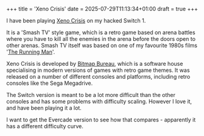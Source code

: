+++
title = 'Xeno Crisis'
date = 2025-07-29T11:13:34+01:00
draft = true
+++

I have been playing [Xeno Crisis](https://en.wikipedia.org/wiki/Xeno_Crisis) on my hacked Switch 1.

It is a 'Smash TV' style game, which is a retro game based on arena battles where you have to kill all the enemies in the arena before the doors open to other arenas. Smash TV itself was based on one of my favourite 1980s films '[The Running Man](https://en.wikipedia.org/wiki/The_Running_Man_(1987_film))'.

Xeno Crisis is developed by [Bitmap Bureau](https://www.bitmapbureau.com/), which is a software house specialising in modern versions of games with retro game themes. It was released on a number of different consoles and platforms, including retro consoles like the Sega Megadrive.

The Switch version is meant to be a lot more difficult than the other consoles and has some problems with difficulty scaling. However I love it, and have been playing it a lot.

I want to get the Evercade version to see how that compares - apparently it has a different difficulty curve.




